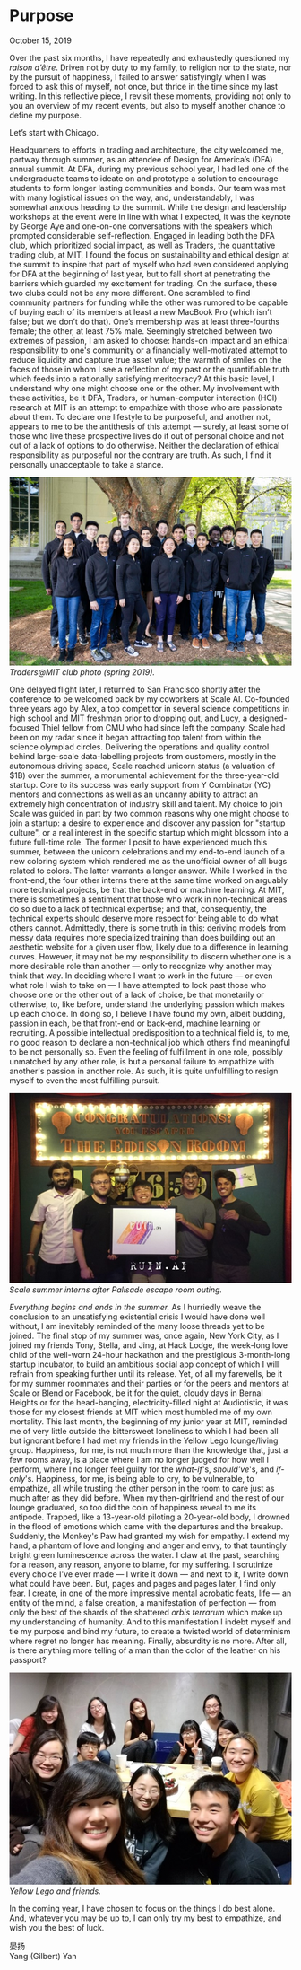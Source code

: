 <!-- emilia-snapshot-properties
Purpose
2019/10/15
p794
emilia-snapshot-properties -->

# Purpose

October 15, 2019

Over the past six months, I have repeatedly and exhaustedly questioned my *raison d’être*. Driven not by duty to my family, to religion nor to the state, nor by the pursuit of happiness, I failed to answer satisfyingly when I was forced to ask this of myself, not once, but thrice in the time since my last writing. In this reflective piece, I revisit these moments, providing not only to you an overview of my recent events, but also to myself another chance to define my purpose.

Let’s start with Chicago.

Headquarters to efforts in trading and architecture, the city welcomed me, partway through summer, as an attendee of Design for America’s (DFA) annual summit. At DFA, during my previous school year, I had led one of the undergraduate teams to ideate on and prototype a solution to encourage students to form longer lasting communities and bonds. Our team was met with many logistical issues on the way, and, understandably, I was somewhat anxious heading to the summit. While the design and leadership workshops at the event were in line with what I expected, it was the keynote by George Aye and one-on-one conversations with the speakers which prompted considerable self-reflection. Engaged in leading both the DFA club, which prioritized social impact, as well as Traders, the quantitative trading club, at MIT, I found the focus on sustainability and ethical design at the summit to inspire that part of myself who had even considered applying for DFA at the beginning of last year, but to fall short at penetrating the barriers which guarded my excitement for trading. On the surface, these two clubs could not be any more different. One scrambled to find community partners for funding while the other was rumored to be capable of buying each of its members at least a new MacBook Pro (which isn’t false; but we don’t do that). One’s membership was at least three-fourths female; the other, at least 75% male. Seemingly stretched between two extremes of passion, I am asked to choose: hands-on impact and an ethical responsibility to one's community or a financially well-motivated attempt to reduce liquidity and capture true asset value; the warmth of smiles on the faces of those in whom I see a reflection of my past or the quantifiable truth which feeds into a rationally satisfying meritocracy? At this basic level, I understand why one might choose one or the other. My involvement with these activities, be it DFA, Traders, or human-computer interaction (HCI) research at MIT is an attempt to empathize with those who are passionate about them. To declare one lifestyle to be purposeful, and another not, appears to me to be the antithesis of this attempt — surely, at least some of those who live these prospective lives do it out of personal choice and not out of a lack of options to do otherwise. Neither the declaration of ethical responsibility as purposeful nor the contrary are truth. As such, I find it personally unacceptable to take a stance.

![](p794-2019-10-15.md-assets/5-traders.jpg)
*Traders@MIT club photo (spring 2019).*

One delayed flight later, I returned to San Francisco shortly after the conference to be welcomed back by my coworkers at Scale AI. Co-founded three years ago by Alex, a top competitor in several science competitions in high school and MIT freshman prior to dropping out, and Lucy, a designed-focused Thiel fellow from CMU who had since left the company, Scale had been on my radar since it began attracting top talent from within the science olympiad circles. Delivering the operations and quality control behind large-scale data-labelling projects from customers, mostly in the autonomous driving space, Scale reached unicorn status (a valuation of $1B) over the summer, a monumental achievement for the three-year-old startup. Core to its success was early support from Y Combinator (YC) mentors and connections as well as an uncanny ability to attract an extremely high concentration of industry skill and talent. My choice to join Scale was guided in part by two common reasons why one might choose to join a startup: a desire to experience and discover any passion for "startup culture", or a real interest in the specific startup which might blossom into a future full-time role. The former I posit to have experienced much this summer, between the unicorn celebrations and my end-to-end launch of a new coloring system which rendered me as the unofficial owner of all bugs related to colors. The latter warrants a longer answer. While I worked in the front-end, the four other interns there at the same time worked on arguably more technical projects, be that the back-end or machine learning. At MIT, there is sometimes a sentiment that those who work in non-technical areas do so due to a lack of technical expertise; and that, consequently, the technical experts should deserve more respect for being able to do what others cannot. Admittedly, there is some truth in this: deriving models from messy data requires more specialized training than does building out an aesthetic website for a given user flow, likely due to a difference in learning curves. However, it may not be my responsibility to discern whether one is a more desirable role than another — only to recognize why another may think that way. In deciding where I want to work in the future — or even what role I wish to take on — I have attempted to look past those who choose one or the other out of a lack of choice, be that monetarily or otherwise, to, like before, understand the underlying passion which makes up each choice. In doing so, I believe I have found my own, albeit budding, passion in each, be that front-end or back-end, machine learning or recruiting. A possible intellectual predisposition to a technical field is, to me, no good reason to declare a non-technical job which others find meaningful to be not personally so. Even the feeling of fulfillment in one role, possibly unmatched by any other role, is but a personal failure to empathize with another's passion in another role. As such, it is quite unfulfilling to resign myself to even the most fulfilling pursuit.

![](p794-2019-10-15.md-assets/5-scale.jpg)
*Scale summer interns after Palisade escape room outing.*

*Everything begins and ends in the summer.* As I hurriedly weave the conclusion to an unsatisfying existential crisis I would have done well without, I am inevitably reminded of the many loose threads yet to be joined. The final stop of my summer was, once again, New York City, as I joined my friends Tony, Stella, and Jing, at Hack Lodge, the week-long love child of the well-worn 24-hour hackathon and the prestigious 3-month-long startup incubator, to build an ambitious social app concept of which I will refrain from speaking further until its release. Yet, of all my farewells, be it for my summer roommates and their parties or for the peers and mentors at Scale or Blend or Facebook, be it for the quiet, cloudy days in Bernal Heights or for the head-banging, electricity-filled night at Audiotistic, it was those for my closest friends at MIT which most humbled me of my own mortality. This last month, the beginning of my junior year at MIT, reminded me of very little outside the bittersweet loneliness to which I had been all but ignorant before I had met my friends in the Yellow Lego lounge/living group. Happiness, for me, is not much more than the knowledge that, just a few rooms away, is a place where I am no longer judged for how well I perform, where I no longer feel guilty for the *what-if*'s, *should've*'s, and *if-only*'s. Happiness, for me, is being able to cry, to be vulnerable, to empathize, all while trusting the other person in the room to care just as much after as they did before. When my then-girlfriend and the rest of our lounge graduated, so too did the coin of happiness reveal to me its antipode. Trapped, like a 13-year-old piloting a 20-year-old body, I drowned in the flood of emotions which came with the departures and the breakup. Suddenly, the Monkey's Paw had granted my wish for empathy. I extend my hand, a phantom of love and longing and anger and envy, to that tauntingly bright green luminescence across the water. I claw at the past, searching for a reason, any reason, anyone to blame, for my suffering. I scrutinize every choice I've ever made — I write it down — and next to it, I write down what could have been. But, pages and pages and pages later, I find only fear. I create, in one of the more impressive mental acrobatic feats, life — an entity of the mind, a false creation, a manifestation of perfection — from only the best of the shards of the shattered *orbis terrarum* which make up my understanding of humanity. And to this manifestation I indebt myself and tie my purpose and bind my future, to create a twisted world of determinism where regret no longer has meaning. Finally, absurdity is no more. After all, is there anything more telling of a man than the color of the leather on his passport?

![](p794-2019-10-15.md-assets/5-yellow-lego.jpg)
*Yellow Lego and friends.*

In the coming year, I have chosen to focus on the things I do best alone. And, whatever you may be up to, I can only try my best to empathize, and wish you the best of luck.

晏扬\
Yang (Gilbert) Yan
